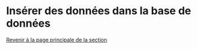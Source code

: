 # Insérer des données dans la base de données

[Revenir à la page principale de la section](README.md)
